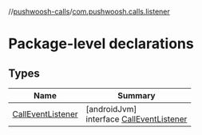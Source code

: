 //[pushwoosh-calls](../../index.md)/[com.pushwoosh.calls.listener](index.md)

# Package-level declarations

## Types

| Name | Summary |
|---|---|
| [CallEventListener](-call-event-listener/index.md) | [androidJvm]<br>interface [CallEventListener](-call-event-listener/index.md) |
